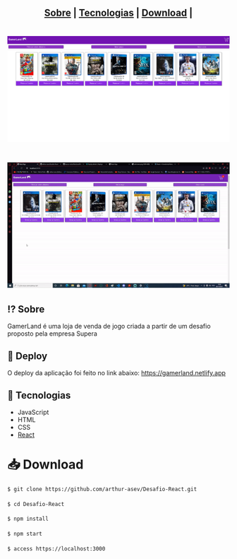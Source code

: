 <h2 align="center">  
  <a href="#%EF%B8%8F-sobre">Sobre</a> |
  <a href="#-tecnologias">Tecnologias</a> | 
  <a href="#-download">Download</a> | 
</h2>
<h1 align="center">
  <img src="public/presentation/site.png">
</h1>

<h1 align= "center">
   <img src="public/presentation/sitegif.gif">
</h1>

## ⁉️ Sobre

GamerLand é uma loja de venda de jogo criada a partir de um desafio proposto pela empresa Supera

## 🚀 Deploy

O deploy da aplicação foi feito no link abaixo:
https://gamerland.netlify.app

## 🚀 Tecnologias

- JavaScript
- HTML
- CSS
- [React](https://reactjs.org)

# 📥 Download

```bash
$ git clone https://github.com/arthur-asev/Desafio-React.git

$ cd Desafio-React

$ npm install

$ npm start

$ access https://localhost:3000
```
